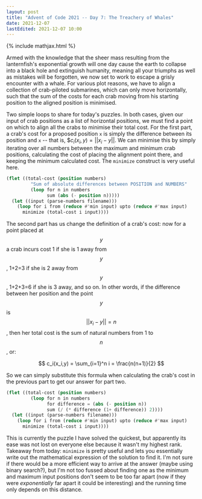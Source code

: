 ```yaml
---
layout: post
title: "Advent of Code 2021 -- Day 7: The Treachery of Whales"
date: 2021-12-07
lastEdited: 2021-12-07 10:00
---
```


{% include mathjax.html %}

Armed with the knowledge that the sheer mass resulting from the lanternfish's
exponential growth will one day cause the earth to collapse into a black hole
and extinguish humanity, meaning all your triumphs as well as mistakes will be
forgotten, we now set to work to escape a grisly encounter with a whale. For
various plot reasons, we have to align a collection of crab-piloted submarines,
which can only move horizontally, such that the sum of the costs for each crab
moving from his starting position to the aligned position is minimised.

Two simple loops to share for today's puzzles. In both cases, given our input
of crab positions as a list of horizontal positions, we must find a point on
which to align all the crabs to minimise their total cost. For the
first part, a crab's cost for a proposed position `x` is simply the difference
between its position and `x` -- that is, $$c_i(x_i,y)=||x_i-y||$. We can
minimise this by simply iterating over all numbers between the maximum and
minimum crab positions, calculating the cost of placing the alignment point
there, and keeping the minimum calculated cost. The `minimize` construct is
very useful here.

```lisp
(flet ((total-cost (position numbers)
         "Sum of absolute differences between POSITION and NUMBERS"
         (loop for n in numbers
               sum (abs (- position n)))))
  (let ((input (parse-numbers filename)))
    (loop for i from (reduce #'min input) upto (reduce #'max input)
      minimize (total-cost i input))))
```

The second part has us change the definition of a crab's cost: now for a point
placed at $$y$$ a crab incurs cost 1 if she is 1 away from $$y$$, 1+2=3 if she
is 2 away from $$y$$, 1+2+3=6 if she is 3 away, and so on. In other words, if
the difference between her position and the point $$y$$ is $$||x_i-y||=n$$,
then her total cost is the sum of natural numbers from 1 to $$n$$, or:

$$ c_i(x_i,y) = \sum_{i=1}^n i = \frac{n(n+1)}{2} $$

So we can simply substitute this formula when calculating the crab's cost in
the previous part to get our answer for part two.

```lisp
(flet ((total-cost (position numbers)
         (loop for n in numbers
               for difference = (abs (- position n))
               sum (/ (* difference (1+ difference)) 2))))
  (let ((input (parse-numbers filename)))
    (loop for i from (reduce #'min input) upto (reduce #'max input)
      minimize (total-cost i input)))) 
```

This is currently the puzzle I have solved the quickest, but apparently its
ease was not lost on everyone else because it wasn't my highest rank. Takeaway
from today: `minimize` is pretty useful and lets you essentially write out the
mathematical expression of the solution to find it. I'm not sure if there would
be a more efficient way to arrive at the answer (maybe using binary search?),
but I'm not too fussed about finding one as the minimum and maximum input
positions don't seem to be too far apart (now if they were *exponentially* far
apart it could be interesting) and the running time only depends on this
distance.
